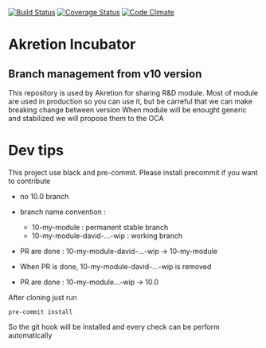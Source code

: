 [![Build Status](https://travis-ci.org/akretion/ak-odoo-incubator.svg?branch=10.0)](https://travis-ci.org/akretion/ak-odoo-incubator)
[![Coverage Status](https://coveralls.io/repos/github/akretion/ak-odoo-incubator/badge.svg?branch=10.0)](https://coveralls.io/github/akretion/ak-odoo-incubator?branch=10.0)
[![Code Climate](https://codeclimate.com/github/akretion/ak-odoo-incubator/badges/gpa.svg)](https://codeclimate.com/github/akretion/ak-odoo-incubator)


# Akretion Incubator
## Branch management from v10 version

This repository is used by Akretion for sharing R&D module.
Most of module are used in production so you can use it, but be carreful that we can make breaking change between version
When module will be enought generic and stabilized we will propose them to the OCA

# Dev tips

This project use black and pre-commit.
Please install precommit if you want to contribute

- no 10.0 branch
- branch name convention :
  - 10-my-module : permanent stable branch
  - 10-my-module-david-...-wip : working branch

 - PR are done : 10-my-module-david-...-wip -> 10-my-module
 - When PR is done, 10-my-module-david-...-wip is removed
 - PR are done : 10-my-module...-wip -> 10.0

After cloning just run
```
pre-commit install
```

So the git hook will be installed and every check can be perform automatically

